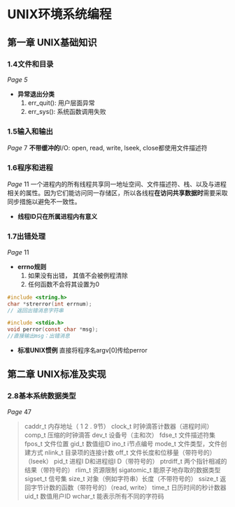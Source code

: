 # UNIX环境系统编程
## 第一章 UNIX基础知识
### 1.4文件和目录
*Page 5*
* **异常退出分类**
	1. err_quit(): 用户层面异常
	2. err_sys(): 系统函数调用失败

### 1.5输入和输出
*Page* 7
**不带缓冲的**I/O: open, read, write, lseek, close都使用文件描述符

### 1.6程序和进程
*Page* 11
一个进程内的所有线程共享同一地址空间、文件描述符、栈、以及与进程相关的属性。因为它们能访问同一存储区，所以各线程**在访问共享数据时**需要采取同步措施以避免不一致性。
* **线程ID只在所属进程内有意义**

### 1.7出错处理
*Page* 11
* **errno规则**
	1. 如果没有出错， 其值不会被例程清除
	2. 任何函数不会将其设置为0

```C
#include <string.h>
char *strerror(int errnum);
// 返回出错消息字符串
```
```C
#include <stdio.h>
void perror(const char *msg);
//直接输出msg：出错消息
```
* **标准UNIX惯例**
	直接将程序名argv[0]传给perror

## 第二章 UNIX标准及实现
### 2.8基本系统数据类型
*Page* 47
>caddr_t 内存地址（ 1 2 . 9节）
clock_t 时钟滴答计数器（进程时间）
comp_t 压缩的时钟滴答
dev_t 设备号（主和次）
fdse_t 文件描述符集
fpos_t 文件位置
gid_t 数值组ID
ino_t i节点编号
mode_t 文件类型，文件创建方式
nlink_t 目录项的连接计数
off_t 文件长度和位移量（带符号的）（lseek）
pid_t 进程I D和进程组I D（带符号的）
ptrdiff_t 两个指针相减的结果（带符号的）
rlim_t 资源限制
sigatomic_t 能原子地存取的数据类型
sigset_t 信号集
size_t 对象（例如字符串）长度（不带符号的）
ssize_t 返回字节计数的函数（带符号的）（read, write）
time_t 日历时间的秒计数器
uid_t 数值用户ID
> wchar_t 能表示所有不同的字符码

